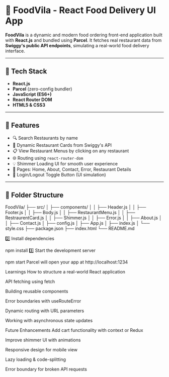 # 🍔 FoodVila - React Food Delivery UI App

**FoodVila** is a dynamic and modern food ordering front-end application built with **React.js** and bundled using **Parcel**. It fetches real restaurant data from **Swiggy's public API endpoints**, simulating a real-world food delivery interface.

---

## 🔧 Tech Stack

- **React.js**
- **Parcel** (zero-config bundler)
- **JavaScript (ES6+)**
- **React Router DOM**
- **HTML5 & CSS3**

---

## 🚀 Features

- 🔍 Search Restaurants by name
- 🏬 Dynamic Restaurant Cards from Swiggy's API
- 📋 View Restaurant Menus by clicking on any restaurant
- 🌐 Routing using `react-router-dom`
- 💡 Shimmer Loading UI for smooth user experience
- 🧭 Pages: Home, About, Contact, Error, Restaurant Details
- 🔄 Login/Logout Toggle Button (UI simulation)

---

## 📁 Folder Structure

FoodVila/
├── src/
│ ├── components/
│ │ ├── Header.js
│ │ ├── Footer.js
│ │ ├── Body.js
│ │ ├── RestaurantMenu.js
│ │ ├── RestraurentCard.js
│ │ ├── Shimmer.js
│ │ ├── Error.js
│ │ ├── About.js
│ │ ├── Contact.js
│ ├── config.js
│ ├── App.js
│ ├── index.js
│ └── style.css
├── package.json
├── index.html
└── README.md




2️⃣ Install dependencies

npm install
3️⃣ Start the development server

npm start
Parcel will open your app at http://localhost:1234



Learnings
How to structure a real-world React application

API fetching using fetch

Building reusable components

Error boundaries with useRouteError

Dynamic routing with URL parameters

Working with asynchronous state updates





Future Enhancements
Add cart functionality with context or Redux

Improve shimmer UI with animations

Responsive design for mobile view

Lazy loading & code-splitting

Error boundary for broken API requests

